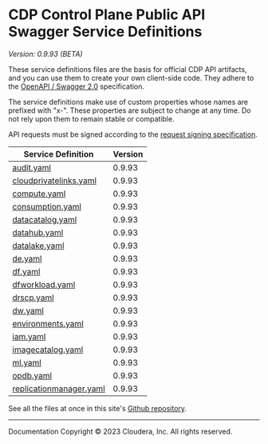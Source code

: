 # CDP Control Plane Public API Swagger Service Definitions

*Version: 0.9.93 (BETA)*

These service definitions files are the basis for official CDP API artifacts,
and you can use them to create your own client-side code. They adhere to the
[OpenAPI / Swagger 2.0](https://swagger.io/specification/v2/) specification.

The service definitions make use of custom properties whose names are prefixed
with "x-". These properties are subject to change at any time. Do not rely upon
them to remain stable or compatible.

API requests must be signed according to the
[request signing specification](request_signing.md).

| Service Definition | Version |
| --- | --- |
| [audit.yaml](./audit.yaml) | 0.9.93 |
| [cloudprivatelinks.yaml](./cloudprivatelinks.yaml) | 0.9.93 |
| [compute.yaml](./compute.yaml) | 0.9.93 |
| [consumption.yaml](./consumption.yaml) | 0.9.93 |
| [datacatalog.yaml](./datacatalog.yaml) | 0.9.93 |
| [datahub.yaml](./datahub.yaml) | 0.9.93 |
| [datalake.yaml](./datalake.yaml) | 0.9.93 |
| [de.yaml](./de.yaml) | 0.9.93 |
| [df.yaml](./df.yaml) | 0.9.93 |
| [dfworkload.yaml](./dfworkload.yaml) | 0.9.93 |
| [drscp.yaml](./drscp.yaml) | 0.9.93 |
| [dw.yaml](./dw.yaml) | 0.9.93 |
| [environments.yaml](./environments.yaml) | 0.9.93 |
| [iam.yaml](./iam.yaml) | 0.9.93 |
| [imagecatalog.yaml](./imagecatalog.yaml) | 0.9.93 |
| [ml.yaml](./ml.yaml) | 0.9.93 |
| [opdb.yaml](./opdb.yaml) | 0.9.93 |
| [replicationmanager.yaml](./replicationmanager.yaml) | 0.9.93 |

See all the files at once in this site's
[Github repository](https://github.com/cloudera/cdp-dev-docs/tree/master/api-docs/swagger).

----

Documentation Copyright © 2023 Cloudera, Inc. All rights reserved.

